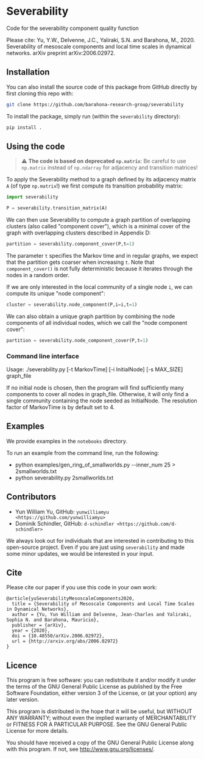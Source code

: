 # Severability
Code for the severability component quality function

Please cite:
Yu, Y.W., Delvenne, J.C., Yaliraki, S.N. and Barahona, M., 2020. Severability of mesoscale components and local time scales in dynamical networks. arXiv preprint arXiv:2006.02972.

## Installation

You can also install the source code of this package from GitHub directly by first cloning this repo with:
```bash
git clone https://github.com/barahona-research-group/severability 
``` 
To install the package, simply run (within the `severability` directory):
```bash
pip install . 
```

## Using the code

> :warning: **The code is based on deprecated `np.matrix`**: Be careful to use `np.matrix` instead of `np.ndarray` for adjacency and transition matrices!

To apply the Severability method to a graph defined by its adjacency matrix `A` (of type `np.matrix`!) we first compute its transition probability matrix:

```python
import severability

P = severability.transition_matrix(A)
```

We can then use Severability to compute a graph partition of overlapping clusters (also called "component cover"), which is a minimal cover of the graph with overlapping clusters described in Appendix D:

```python
partition = severability.component_cover(P,t=1)
```

The parameter `t` specifies the Markov time and in regular graphs, we expect that the partition gets coarser when increasing `t`. Note that `component_cover()` is not fully deterministic because it iterates through the nodes in a random order.

If we are only interested in the local community of a single node `i`, we can compute its unique "node component":

```python
cluster = severability.node_component(P,i=i,t=1)
```

We can also obtain a unique graph partition by combining the node components of all individual nodes, which we call the "node component cover":

```python
partition = severability.node_component_cover(P,t=1)
```

### Command line interface

Usage:
  ./severability.py \[-t MarkovTime\] \[-i InitialNode\] \[-s MAX_SIZE\] graph_file
  
If no initial node is chosen, then the program will find sufficiently many components to cover all nodes in graph_file. Otherwise, it will only find a single community containing the node seeded as InitialNode. The resolution factor of MarkovTime is by default set to 4.

## Examples

We provide examples in the `notebooks` directory.

To run an example from the command line, run the following:

* python examples/gen_ring_of_smallworlds.py --inner_num 25 > 2smallworlds.txt
* python severability.py 2smallworlds.txt

## Contributors

- Yun William Yu, GitHub: `yunwilliamyu <https://github.com/yunwilliamyu>`
- Dominik Schindler, GitHub: `d-schindler <https://github.com/d-schindler>`

We always look out for individuals that are interested in contributing to this open-source project. Even if you are just using `severability` and made some minor updates, we would be interested in your input. 

## Cite

Please cite our paper if you use this code in your own work:

```
@article{yuSeverabilityMesoscaleComponents2020,
  title = {Severability of Mesoscale Components and Local Time Scales in Dynamical Networks},
  author = {Yu, Yun William and Delvenne, Jean-Charles and Yaliraki, Sophia N. and Barahona, Mauricio},
  publisher = {arXiv},
  year = {2020},
  doi = {10.48550/arXiv.2006.02972},
  url = {http://arxiv.org/abs/2006.02972}
}
```

## Licence

This program is free software: you can redistribute it and/or modify it under the terms of the GNU General Public License as published by the Free Software Foundation, either version 3 of the License, or (at your option) any later version.

This program is distributed in the hope that it will be useful, but WITHOUT ANY WARRANTY; without even the implied warranty of MERCHANTABILITY or FITNESS FOR A PARTICULAR PURPOSE. See the GNU General Public License for more details.

You should have received a copy of the GNU General Public License along with this program. If not, see http://www.gnu.org/licenses/.